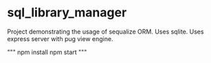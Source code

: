 # sql_library_manager

Project demonstrating the usage of sequalize ORM. Uses sqlite. Uses express server with pug view engine.

"""
npm install
npm start
"""
